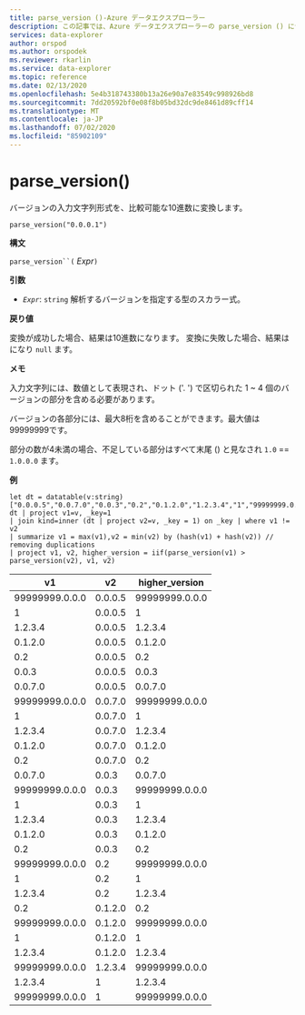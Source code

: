 ```yaml
---
title: parse_version ()-Azure データエクスプローラー
description: この記事では、Azure データエクスプローラーの parse_version () について説明します。
services: data-explorer
author: orspod
ms.author: orspodek
ms.reviewer: rkarlin
ms.service: data-explorer
ms.topic: reference
ms.date: 02/13/2020
ms.openlocfilehash: 5e4b318743380b13a26e90a7e83549c998926bd8
ms.sourcegitcommit: 7dd20592bf0e08f8b05bd32dc9de8461d89cff14
ms.translationtype: MT
ms.contentlocale: ja-JP
ms.lasthandoff: 07/02/2020
ms.locfileid: "85902109"
---
```

# <a name="parse_version"></a>parse_version()

バージョンの入力文字列形式を、比較可能な10進数に変換します。

```kusto
parse_version("0.0.0.1")
```

**構文**

`parse_version``(` *Expr*`)`

**引数**

* *`Expr`*: `string` 解析するバージョンを指定する型のスカラー式。

**戻り値**

変換が成功した場合、結果は10進数になります。
変換に失敗した場合、結果はになり `null` ます。

**メモ**

入力文字列には、数値として表現され、ドット ('. ') で区切られた 1 ~ 4 個のバージョンの部分を含める必要があります。

バージョンの各部分には、最大8桁を含めることができます。最大値は99999999です。

部分の数が4未満の場合、不足している部分はすべて末尾 () と見なされ `1.0`  ==  `1.0.0.0` ます。

**例**
```kusto
let dt = datatable(v:string)
["0.0.0.5","0.0.7.0","0.0.3","0.2","0.1.2.0","1.2.3.4","1","99999999.0.0.0"];
dt | project v1=v, _key=1 
| join kind=inner (dt | project v2=v, _key = 1) on _key | where v1 != v2
| summarize v1 = max(v1),v2 = min(v2) by (hash(v1) + hash(v2)) // removing duplications
| project v1, v2, higher_version = iif(parse_version(v1) > parse_version(v2), v1, v2)

```

|v1|v2|higher_version|
|---|---|---|
|99999999.0.0.0|0.0.0.5|99999999.0.0.0|
|1|0.0.0.5|1|
|1.2.3.4|0.0.0.5|1.2.3.4|
|0.1.2.0|0.0.0.5|0.1.2.0|
|0.2|0.0.0.5|0.2|
|0.0.3|0.0.0.5|0.0.3|
|0.0.7.0|0.0.0.5|0.0.7.0|
|99999999.0.0.0|0.0.7.0|99999999.0.0.0|
|1|0.0.7.0|1|
|1.2.3.4|0.0.7.0|1.2.3.4|
|0.1.2.0|0.0.7.0|0.1.2.0|
|0.2|0.0.7.0|0.2|
|0.0.7.0|0.0.3|0.0.7.0|
|99999999.0.0.0|0.0.3|99999999.0.0.0|
|1|0.0.3|1|
|1.2.3.4|0.0.3|1.2.3.4|
|0.1.2.0|0.0.3|0.1.2.0|
|0.2|0.0.3|0.2|
|99999999.0.0.0|0.2|99999999.0.0.0|
|1|0.2|1|
|1.2.3.4|0.2|1.2.3.4|
|0.2|0.1.2.0|0.2|
|99999999.0.0.0|0.1.2.0|99999999.0.0.0|
|1|0.1.2.0|1|
|1.2.3.4|0.1.2.0|1.2.3.4|
|99999999.0.0.0|1.2.3.4|99999999.0.0.0|
|1.2.3.4|1|1.2.3.4|
|99999999.0.0.0|1|99999999.0.0.0|
